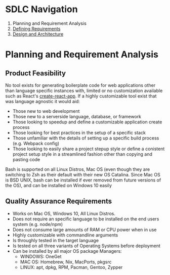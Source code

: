 # SDLC Navigation

1. Planning and Requirement Analysis
2. [Defining Requirements](../2_DefiningRequirements/README.md)
3. [Design and Architecture](../3_DesignAndArchitecture/README.md)

# Planning and Requirement Analysis

## Product Feasibility

No tool exists for generating boilerplate code for web applications other than language specific instances with, limited or no customization available such as React's [create-react-app](https://github.com/facebook/create-react-app). If a highly customizable tool exist that was language agnostic it would aid:
- Those new to web development
- Those new to a serverside language, database, or framework
- Those looking to speedup and define a customizable application create process
- Those looking for best practices in the setup of a specific stack
- Those unfamiliar with the details of setting up a specific build process (e.g. Webpack config)
- Those looking to easily share a project stepup style or define a conistent project setup style in a streamlined fashion other than copying and pasting code

Bash is supported on all Linux Distros, Mac OS (even though they are switching to Zsh as their default with their new OS Catalina. Since Mac OS is BSD UNIX, bash can be installed if ever removed from future versions of the OS), and can be installed on Windows 10 easily

## Quality Assurance Requirements

- Works on Mac OS, Windows 10, All Linux Distros.
- Does not require an specific language to be installed on the end users system (e.g. node/npm)
- Does not consume large amounts of RAM or CPU power when in use
- Highly customizable with commandline arguments
- Is throughly tested in the target language
- Is tested on all three variants of Operating Systems before deployment
- Can be installed by all major OS package Managers:
	- WINDOWS: OneGet
	- MAC OS: Homebrew, Nix, MacPorts, pkgsrc
	- LINUX: apt, dpkg, RPM, Pacman, Gentoo, Zypper